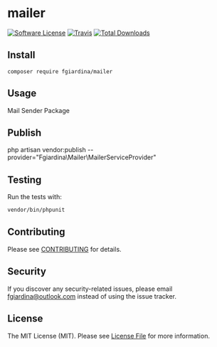 # mailer

[![Software License](https://img.shields.io/badge/license-MIT-brightgreen.svg?style=flat-square)](LICENSE.md)
[![Travis](https://img.shields.io/travis/fgiardina/mailer.svg?style=flat-square)]()
[![Total Downloads](https://img.shields.io/packagist/dt/fgiardina/mailer.svg?style=flat-square)](https://packagist.org/packages/fgiardina/mailer)

## Install
`composer require fgiardina/mailer`

## Usage
Mail Sender Package

## Publish
php artisan vendor:publish --provider="Fgiardina\Mailer\MailerServiceProvider"

## Testing
Run the tests with:

``` bash
vendor/bin/phpunit
```

## Contributing
Please see [CONTRIBUTING](CONTRIBUTING.md) for details.

## Security
If you discover any security-related issues, please email fgiardina@outlook.com instead of using the issue tracker.

## License
The MIT License (MIT). Please see [License File](/LICENSE.md) for more information.